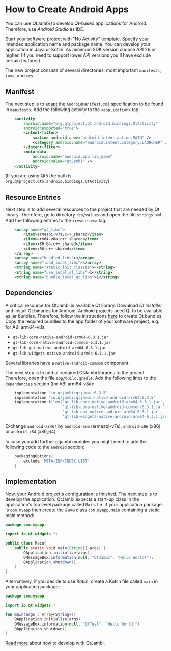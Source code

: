 # How to Create Android Apps

You can use QtJambi to develop Qt-based applications for Android. Therefore, use *Android Studio* as IDE.

Start your software project with "No Activity" template. Specify your intended application name and package name. 
You can develop your application in Java or Kotlin. As minimum SDK version choose API 26 or higher.
(If you need to support lower API versions you'll have exclude certain features).

The new project consists of several directories, most important `manifests`, `java`, and `res`.

## Manifest

The next step is to adapt the `AndroidManifest.xml` specification to be found in `manifests`.
Add the following activity to the `<application>` tag:

```xml
	<activity
		android:name="org.qtproject.qt.android.bindings.QtActivity"
		android:exported="true">
		<intent-filter>
			<action android:name="android.intent.action.MAIN" />
			<category android:name="android.intent.category.LAUNCHER" />
		</intent-filter>
		<meta-data
			android:name="android.app.lib_name"
			android:value="QtJambi" />
	</activity>
```

(If you are using Qt5 the path is `org.qtproject.qt5.android.bindings.QtActivity`)

## Resource Entries

Next step is to add several resources to the project that are needed by Qt library.
Therefore, go to directory `res/values` and open the file `strings.xml`.
Add the following entries to the `<resources>` tag:

```xml
    <array name="qt_libs">
        <item>armeabi-v7a;c++_shared</item>
        <item>arm64-v8a;c++_shared</item>
        <item>x86_64;c++_shared</item>
        <item>x86;c++_shared</item>
    </array>
    <array name="bundled_libs"></array>
    <array name="load_local_libs"></array>
    <string name="static_init_classes"></string>
    <string name="use_local_qt_libs">1</string>
    <string name="bundle_local_qt_libs">1</string>
```

## Dependencies

A critical resource for QtJambi is available Qt library. Download *Qt installer* and install Qt binaries for Android.
Android projects need Qt to be available as jar bundles.
Therefore, follow the instructions [here](How-to-bundle-Qt-libraries.md) to create Qt bundles.
Copy the required bundles to the app folder of your software project, e.g. for ABI arm64-v8a:

- `qt-lib-core-native-android-arm64-6.3.1.jar`
- `qt-lib-core-native-android-common-6.3.1.jar`
- `qt-lib-gui-native-android-arm64-6.3.1.jar`
- `qt-lib-widgets-native-android-arm64-6.3.1.jar`

Several libraries have a `native-android-common` component.

The next step is to add all required QtJambi libraries to the project.
Therefore, open the file `app/build.gradle`. 
Add the following lines to the `dependencies` section (for ABI arm64-v8a):

```gradle
    implementation 'io.qtjambi:qtjambi:6.3.5'
    implementation 'io.qtjambi:qtjambi-native-android-arm64:6.3.5'
    implementation files('qt-lib-core-native-android-arm64-6.3.1.jar',
                         'qt-lib-core-native-android-common-6.3.1.jar',
                         'qt-lib-gui-native-android-arm64-6.3.1.jar',
                         'qt-lib-widgets-native-android-arm64-6.3.1.jar')
```

Exchange `android-arm64` by `android-arm` (armeabi-v7a), `android-x86` (x86) or `android-x64` (x86_64).

In case you add further qtjambi modules you might need to add the following code to the `android` section:

```gradle
	packagingOptions{
        exclude 'META-INF/INDEX.LIST'
    }
```

## Implementation

Now, your Android project's configuration is finished. The next step is to develop the application.
QtJambi expects a start-up class in the application's top level package called `Main`. 
I.e. if your application package is `com.myapp` then create the Java class `com.myapp.Main` containing a static main method:

```java
package com.myapp;

import io.qt.widgets.*;

public class Main{
    public static void main(String[] args) {
        QApplication.initialize(args);
        QMessageBox.information(null, "QtJambi", "Hello World!");
        QApplication.shutdown();
    }
}
```

Alternatively, if you decide to use *Kotlin*, create a Kotlin file called `main` in your application package:

```kotlin
package com.myapp

import io.qt.widgets.*

fun main(args : Array<String>){
    QApplication.initialize(args)
    QMessageBox.information(null, "QtTest", "Hello World!")
    QApplication.shutdown()
}
```

[Read more](Characteristics-of-QtJambi.md) about how to develop with QtJambi.
